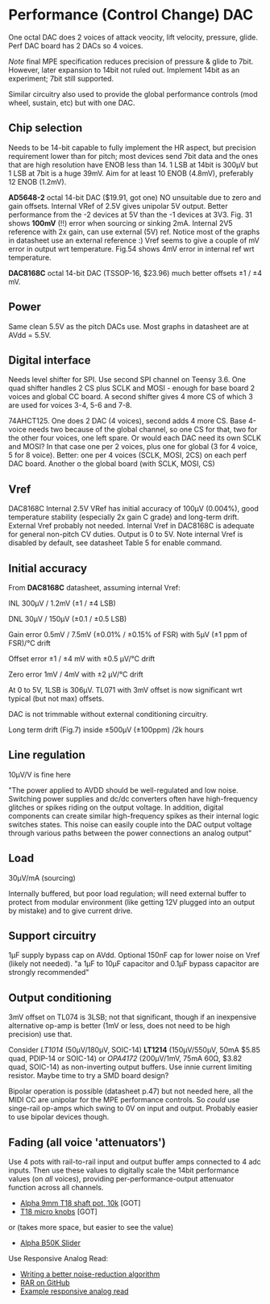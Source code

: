
# Performance (Control Change) DAC

One octal DAC does 2 voices  of attack veocity, lift velocity, pressure, glide. Perf DAC board has 2 DACs so 4 voices.

*Note* final MPE specification reduces precision of pressure & glide to 7bit. However, later expansion to 14bit not ruled out. Implement 14bit as an experiment; 7bit still supported.

Similar circuitry also used to provide the global performance controls (mod wheel, sustain, etc) but with one DAC.

## Chip selection

Needs to be 14-bit capable to fully implement the HR aspect, but precision requirement lower than for pitch; most devices send 7bit data and the ones that are high resolution have ENOB less than 14. 1 LSB at 14bit is 300μV but 1 LSB at 7bit is a huge 39mV. Aim for at least 10 ENOB (4.8mV), preferably 12 ENOB (1.2mV).

**AD5648-2** octal 14-bit DAC ($19.91, got one) NO unsuitable due to zero and gain offsets. Internal VRef of 2.5V gives unipolar 5V output. Better performance from the -2 devices at 5V than the -1 devices at 3V3. Fig. 31 shows **100mV** (!!) error when sourcing or sinking 2mA. Internal 2V5 reference with 2x gain, can use external (5V) ref. Notice most of the graphs in datasheet use an external reference :)
Vref seems to give a couple of mV error in output wrt temperature. Fig.54 shows 4mV error in internal ref wrt temperature.

**DAC8168C** octal 14-bit DAC (TSSOP-16, $23.96) much better offsets ±1 / ±4 mV.

## Power

Same clean 5.5V as the pitch DACs use. Most graphs in datasheet are at AVdd =  5.5V.

## Digital interface

Needs level shifter for SPI. Use second SPI channel on Teensy 3.6. One quad shifter handles 2 CS plus SCLK and MOSI - enough for base board 2 voices and global CC board. A second shifter gives 4 more CS of which 3 are used for voices 3-4, 5-6 and 7-8.

74AHCT125. One does 2 DAC (4 voices), second adds 4 more CS. Base 4-voice needs two because of the global channel, so one CS for that, two for the other four voices, one left spare. Or would each DAC need its own SCLK and MOSI? In that case one per 2 voices, plus one for global (3 for 4 voice, 5 for 8 voice). Better: one per 4 voices (SCLK, MOSI, 2CS) on each perf DAC board. Another o the global board (with SCLK, MOSI, CS)


## Vref

DAC8168C Internal 2.5V VRef has initial accuracy of 100μV (0.004%), good temperature stability (especially 2x gain C grade) and long-term drift. External Vref probably not needed.
Internal Vref in DAC8168C is adequate for general non-pitch CV duties. Output is 0 to 5V.
Note internal Vref is disabled by default, see datasheet Table 5 for enable command.

## Initial accuracy

From **DAC8168C** datasheet, assuming internal Vref:

INL 300μV / 1.2mV (±1 / ±4 LSB)

DNL 30μV / 150μV (±0.1 / ±0.5 LSB)

Gain error 0.5mV / 7.5mV (±0.01% / ±0.15% of FSR) with  5μV (±1 ppm of FSR)/°C drift

Offset error  ±1 / ±4 mV with ±0.5 μV/°C drift

Zero error 	1mV / 4mV with  ±2 μV/°C drift

At 0 to 5V, 1LSB is 306μV. TL071 with 3mV offset is now significant wrt typical (but not max) offsets.

DAC is not trimmable without external conditioning circuitry.

Long term drift (Fig.7) inside ±500μV (±100ppm) /2k hours

## Line regulation

10μV/V is fine here

"The power applied to AVDD should be well-regulated and low noise. Switching power supplies and dc/dc converters often have high-frequency glitches or spikes riding on the output voltage. In addition, digital components can create similar high-frequency spikes as their internal logic switches states. This noise can easily couple into the DAC output voltage through various paths between the power connections an analog output"

## Load

30μV/mA (sourcing)

Internally buffered, but poor load regulation; will need external buffer to protect from modular environment (like getting 12V plugged into an output by mistake) and to give current drive.

## Support circuitry

1μF supply bypass cap on AVdd. Optional 150nF cap for lower noise on Vref (likely not needed).
"a 1μF to 10μF capacitor and 0.1μF bypass capacitor are strongly recommended"

## Output conditioning

3mV offset on TL074 is 3LSB; not that significant, though if an inexpensive alternative op-amp is better (1mV or less, does not need to be high precision) use that.

Consider *LT1014* (50μV/180μV, SOIC-14) **LT1214** (150μV/550μV, 50mA  $5.85 quad, PDIP-14 or SOIC-14) or *OPA4172* (200μV/1mV, 75mA 60Ω, $3.82 quad, SOIC-14) as non-inverting output buffers. Use innie current limiting resistor. Maybe time to try a SMD board design?

Bipolar operation is possible (datasheet p.47) but not needed here, all the MIDI CC are unipolar for the MPE performance controls. So *could* use singe-rail op-amps which swing to 0V on input and output. Probably easier to use bipolar devices though.


## Fading (all voice 'attenuators')

Use 4 pots with rail-to-rail input and output buffer amps connected to 4 adc inputs. Then use these values to digitally scale the 14bit performance values (on *all* voices), providing per-performance-output attenuator function across all channels.

- [Alpha 9mm T18 shaft pot, 10k](https://www.thonk.co.uk/shop/alpha-9mm-pots-vertical-t18/) [GOT]
- [T18 micro knobs](https://www.thonk.co.uk/shop/micro-knobs/) [GOT]

or (takes more space, but easier to see the value)

- [Alpha B50K Slider](https://www.thonk.co.uk/shop/music-thing-modular-sliders-for-voltages/)

 Use Responsive Analog Read:

- [Writing a better noise-reduction algorithm](http://damienclarke.me/code/posts/writing-a-better-noise-reducing-analogread)
- [RAR on GitHub](https://github.com/dxinteractive/ResponsiveAnalogRead)
- [Example responsive analog read](https://forum.pjrc.com/threads/45376-Example-code-for-MIDI-controllers-with-Pots-and-Buttons)


